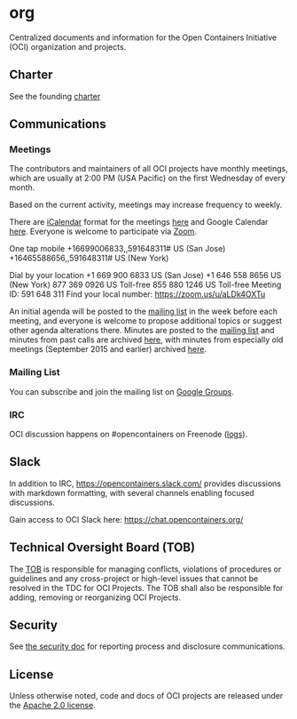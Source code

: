 # org

Centralized documents and information for the Open Containers Initiative (OCI) organization and projects.

## Charter

See the founding [charter][charter]

## Communications

### Meetings

The contributors and maintainers of all OCI projects have monthly meetings, which are usually at 2:00 PM (USA Pacific) on the first Wednesday of every month.

Based on the current activity, meetings may increase frequency to weekly. 

There are [iCalendar][rfc5545] format for the meetings [here](https://calendar.google.com/calendar/ical/linuxfoundation.org_i0sado0i37eknar51vsu8md5hg%40group.calendar.google.com/public/basic.ics) and Google Calendar [here](https://calendar.google.com/calendar/embed?src=linuxfoundation.org_i0sado0i37eknar51vsu8md5hg%40group.calendar.google.com&ctz=America%2FLos_Angeles).
Everyone is welcome to participate via [Zoom](https://zoom.us/j/591648311).

One tap mobile
+16699006833,,591648311# US (San Jose)
+16465588656,,591648311# US (New York)

Dial by your location
        +1 669 900 6833 US (San Jose)
        +1 646 558 8656 US (New York)
        877 369 0926 US Toll-free
        855 880 1246 US Toll-free
Meeting ID: 591 648 311
Find your local number: https://zoom.us/u/aLDk4OXTu

An initial agenda will be posted to the [mailing list](#mailing-list) in the week before each meeting, and everyone is welcome to propose additional topics or suggest other agenda alterations there.
Minutes are posted to the [mailing list](#mailing-list) and minutes from past calls are archived [here][minutes], with minutes from especially old meetings (September 2015 and earlier) archived [here][runtime-wiki].

### Mailing List

You can subscribe and join the mailing list on [Google Groups][dev-list].

### IRC

OCI discussion happens on #opencontainers on Freenode ([logs][irc-logs]).

## Slack

In addition to IRC, https://opencontainers.slack.com/ provides discussions with markdown formatting, with several channels enabling focused discussions.

Gain access to OCI Slack here: https://chat.opencontainers.org/

## Technical Oversight Board (TOB)

The [TOB](https://github.com/opencontainers/tob) is responsible for managing conflicts, violations of procedures or guidelines and any cross-project or high-level issues that cannot be resolved in the TDC for OCI Projects. The TOB shall also be responsible for adding, removing or reorganizing OCI Projects.

## Security

See [the security doc](./security.md) for reporting process and disclosure communications.

## License

Unless otherwise noted, code and docs of OCI projects are released under the [Apache 2.0 license](LICENSE).

[charter]: https://www.opencontainers.org/about/governance
[dev-list]: https://groups.google.com/a/opencontainers.org/forum/#!forum/dev
[irc-logs]: http://ircbot.wl.linuxfoundation.org/eavesdrop/%23opencontainers/
[rfc5545]: https://tools.ietf.org/html/rfc5545
[minutes]: http://ircbot.wl.linuxfoundation.org/meetings/opencontainers/
[uberconference]: https://www.uberconference.com/opencontainers
[runtime-wiki]: https://github.com/opencontainers/runtime-spec/wiki
